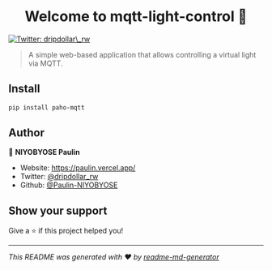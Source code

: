 <h1 align="center">Welcome to mqtt-light-control 👋</h1>
<p>
  <a href="https://twitter.com/dripdollar\_rw" target="_blank">
    <img alt="Twitter: dripdollar\_rw" src="https://img.shields.io/twitter/follow/dripdollar\_rw.svg?style=social" />
  </a>
</p>

> A simple web-based application that allows controlling a virtual light via MQTT.

## Install

```sh
pip install paho-mqtt
```

## Author

👤 **NIYOBYOSE Paulin**

* Website: https://paulin.vercel.app/
* Twitter: [@dripdollar\_rw](https://twitter.com/dripdollar\_rw)
* Github: [@Paulin-NIYOBYOSE](https://github.com/Paulin-NIYOBYOSE)

## Show your support

Give a ⭐️ if this project helped you!

***
_This README was generated with ❤️ by [readme-md-generator](https://github.com/kefranabg/readme-md-generator)_